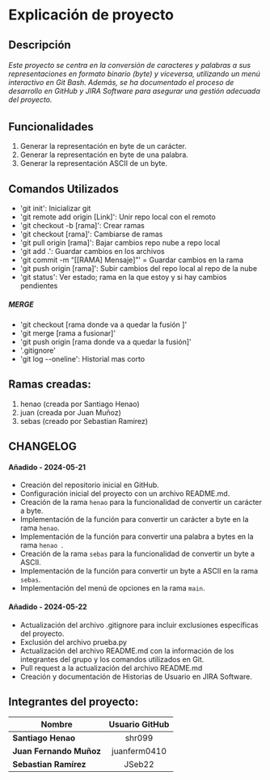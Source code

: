 # Explicación de proyecto

##

## Descripción
###### Este proyecto se centra en la conversión de caracteres y palabras a sus representaciones en formato binario (byte) y viceversa, utilizando un menú interactivo en Git Bash. Además, se ha documentado el proceso de desarrollo en GitHub y JIRA Software para asegurar una gestión adecuada del proyecto.

## Funcionalidades
1. Generar la representación en byte de un carácter.
2. Generar la representación en byte de una palabra.
3. Generar la representación ASCII de un byte.

## Comandos Utilizados
* 'git init': Inicializar git
* 'git remote add origin [Link]': Unir repo local con el remoto
* 'git checkout -b [rama]': Crear ramas
* 'git checkout [rama]': Cambiarse de ramas
* 'git pull origin [rama]': Bajar cambios repo nube a repo local
* 'git add .': Guardar cambios en los archivos
* 'git commit -m “[[RAMA] Mensaje]”' = Guardar cambios en la rama
* 'git push origin [rama]': Subir cambios del repo local al repo de la nube
* 'git status': Ver estado; rama en la que estoy y si hay cambios pendientes

##### MERGE
* 'git checkout [rama donde va a quedar la fusión ]'
* 'git merge [rama a fusionar]'
* 'git push origin [rama donde va a quedar la fusión]'
* '.gitignore'
* 'git log --oneline': Historial mas corto

## Ramas creadas:
1. henao (creada por Santiago Henao)
2. juan (creada por Juan Muñoz)
3. sebas (creado por Sebastian Ramirez)

## CHANGELOG
#### Añadido - 2024-05-21
* Creación del repositorio inicial en GitHub.
* Configuración inicial del proyecto con un archivo README.md.
* Creación de la rama `henao` para la funcionalidad de convertir un carácter a byte.
* Implementación de la función para convertir un carácter a byte en la rama `henao`.
* Implementación de la función para convertir una palabra a bytes en la rama `henao `.
* Creación de la rama `sebas` para la funcionalidad de convertir un byte a ASCII.
* Implementación de la función para convertir un byte a ASCII en la rama `sebas`.
* Implementación del menú de opciones en la rama `main`.

#### Añadido - 2024-05-22
* Actualización del archivo .gitignore para incluir exclusiones específicas del proyecto.
* Exclusión del archivo prueba.py
* Actualización del archivo README.md con la información de los integrantes del grupo y los comandos utilizados en Git.
* Pull request a la actualización del archivo README.md
* Creación y documentación de Historias de Usuario en JIRA Software.


## Integrantes del proyecto:
|    Nombre               |  Usuario GitHub |
| ----------------------- |:---------------:|
| **Santiago Henao**      | shr099          |
| **Juan Fernando Muñoz** | juanferm0410    |
| **Sebastian Ramírez**   | JSeb22          |
